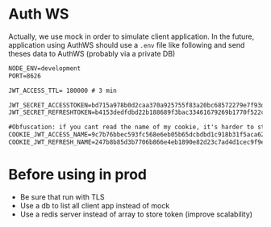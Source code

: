 # Auth WS
Actually, we use mock in order to simulate client application. 
In the future, application using AuthWS should use a `.env` file like following and send theses data to AuthWS (probably via a private DB)

```txt
NODE_ENV=development
PORT=8626

JWT_ACCESS_TTL= 180000 # 3 min

JWT_SECRET_ACCESSTOKEN=bd715a978b0d2caa370a925755f83a20bc68572279e7f93d9bec79c8904ef12f #hash('sha256', "jwt-qp-access-token")
JWT_SECRET_REFRESHTOKEN=b4153dedfdbd22b188689f3bac33461679269b1770f522c269563fd6d5c17da2 #hash('sha256', "jwt-qp-refresh-token")

#Obfuscation: if you cant read the name of my cookie, it's harder to steal my jwt
COOKIE_JWT_ACCESS_NAME=9c7b76bbec593fc568e6eb05b65dcbdbd1c918b31f5aca6201c1520361b222c0 #hash('sha256', 'cookie_name_jwt_access_book');
COOKIE_JWT_REFRESH_NAME=247b8b85d3b7706b866e4eb1890e82d23c7ad4d1cec9f9e2ce02e250271f8847 #hash('sha256', "jwt-qp-refresh-token")
```

# Before using in prod
- Be sure that run with TLS
- Use a db to list all client app instead of mock
- Use a redis server instead of array to store token (improve scalability)
